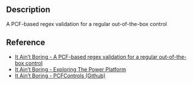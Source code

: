 ## Description

A PCF-based regex validation for a regular out-of-the-box control

## Reference

* [It Ain’t Boring - A PCF-based regex validation for a regular out-of-the-box control](https://www.itaintboring.com/dynamics-crm/a-pcf-based-regex-validation-for-a-regular-out-of-the-box-control/)
* [It Ain’t Boring - Exploring The Power Platform](https://www.itaintboring.com/tag/pcf/)
* [It Ain’t Boring - PCFControls (Github)](https://github.com/ashlega/ITAintBoring.PCFControls)

